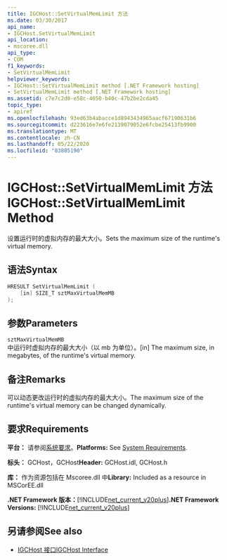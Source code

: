 ```yaml
---
title: IGCHost::SetVirtualMemLimit 方法
ms.date: 03/30/2017
api_name:
- IGCHost.SetVirtualMemLimit
api_location:
- mscoree.dll
api_type:
- COM
f1_keywords:
- SetVirtualMemLimit
helpviewer_keywords:
- IGCHost::SetVirtualMemLimit method [.NET Framework hosting]
- SetVirtualMemLimit method [.NET Framework hosting]
ms.assetid: c7e7c2d0-e58c-4650-b40c-47b2be2cda45
topic_type:
- apiref
ms.openlocfilehash: 93ed63b4abacce1d8943434965aacf67190631b6
ms.sourcegitcommit: d223616e7e6fe2139079052e6fcbe25413fb9900
ms.translationtype: MT
ms.contentlocale: zh-CN
ms.lasthandoff: 05/22/2020
ms.locfileid: "83805190"
---
```

# <a name="igchostsetvirtualmemlimit-method"></a><span data-ttu-id="597cf-102">IGCHost::SetVirtualMemLimit 方法</span><span class="sxs-lookup"><span data-stu-id="597cf-102">IGCHost::SetVirtualMemLimit Method</span></span>
<span data-ttu-id="597cf-103">设置运行时的虚拟内存的最大大小。</span><span class="sxs-lookup"><span data-stu-id="597cf-103">Sets the maximum size of the runtime's virtual memory.</span></span>  
  
## <a name="syntax"></a><span data-ttu-id="597cf-104">语法</span><span class="sxs-lookup"><span data-stu-id="597cf-104">Syntax</span></span>  
  
```cpp  
HRESULT SetVirtualMemLimit (  
    [in] SIZE_T sztMaxVirtualMemMB  
);  
```  
  
## <a name="parameters"></a><span data-ttu-id="597cf-105">参数</span><span class="sxs-lookup"><span data-stu-id="597cf-105">Parameters</span></span>  
 `sztMaxVirtualMemMB`  
 <span data-ttu-id="597cf-106">中运行时虚拟内存的最大大小（以 mb 为单位）。</span><span class="sxs-lookup"><span data-stu-id="597cf-106">[in] The maximum size, in megabytes, of the runtime's virtual memory.</span></span>  
  
## <a name="remarks"></a><span data-ttu-id="597cf-107">备注</span><span class="sxs-lookup"><span data-stu-id="597cf-107">Remarks</span></span>  
 <span data-ttu-id="597cf-108">可以动态更改运行时的虚拟内存的最大大小。</span><span class="sxs-lookup"><span data-stu-id="597cf-108">The maximum size of the runtime's virtual memory can be changed dynamically.</span></span>  
  
## <a name="requirements"></a><span data-ttu-id="597cf-109">要求</span><span class="sxs-lookup"><span data-stu-id="597cf-109">Requirements</span></span>  
 <span data-ttu-id="597cf-110">**平台：** 请参阅[系统要求](../../get-started/system-requirements.md)。</span><span class="sxs-lookup"><span data-stu-id="597cf-110">**Platforms:** See [System Requirements](../../get-started/system-requirements.md).</span></span>  
  
 <span data-ttu-id="597cf-111">**标头：** GCHost，GCHost</span><span class="sxs-lookup"><span data-stu-id="597cf-111">**Header:** GCHost.idl, GCHost.h</span></span>  
  
 <span data-ttu-id="597cf-112">**库：** 作为资源包括在 Mscoree.dll 中</span><span class="sxs-lookup"><span data-stu-id="597cf-112">**Library:** Included as a resource in MSCorEE.dll</span></span>  
  
 <span data-ttu-id="597cf-113">**.NET Framework 版本：**[!INCLUDE[net_current_v20plus](../../../../includes/net-current-v20plus-md.md)]</span><span class="sxs-lookup"><span data-stu-id="597cf-113">**.NET Framework Versions:** [!INCLUDE[net_current_v20plus](../../../../includes/net-current-v20plus-md.md)]</span></span>  
  
## <a name="see-also"></a><span data-ttu-id="597cf-114">另请参阅</span><span class="sxs-lookup"><span data-stu-id="597cf-114">See also</span></span>

- [<span data-ttu-id="597cf-115">IGCHost 接口</span><span class="sxs-lookup"><span data-stu-id="597cf-115">IGCHost Interface</span></span>](igchost-interface.md)
